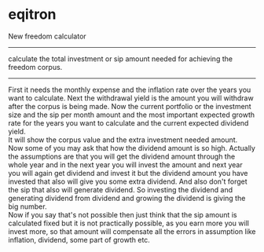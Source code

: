 # eqitron
New freedom calculator
<br><hr>
calculate the total investment or sip amount needed for achieving the freedom corpus.
<br><hr>
First it needs the monthly expense and the inflation rate over the years you want to calculate. Next the withdrawal yield is the amount you will withdraw after the corpus is being made. Now the current portfolio or the investment size and the sip per month amount and the most important expected growth rate for the years you want to calculate and the current expected dividend yield.
<br>
It will show the corpus value and the extra investment needed amount.
<br>
Now some of you may ask that how the dividend amount is so high. Actually the assumptions are that you will get the dividend amount through the whole year and in the next year you will invest the amount and next year you will again get dividend and invest it but the dividend amount you have invested that also will give you some extra dividend. And also don't forget the sip that also will generate dividend. So investing the dividend and generating dividend from dividend and growing the dividend is giving the big number.
<br>
Now if you say that's not possible then just think that the sip amount is calculated fixed but it is not practically possible, as you earn more you will invest more, so that amount will compensate all the errors in assumption like inflation, dividend, some part of growth etc.
